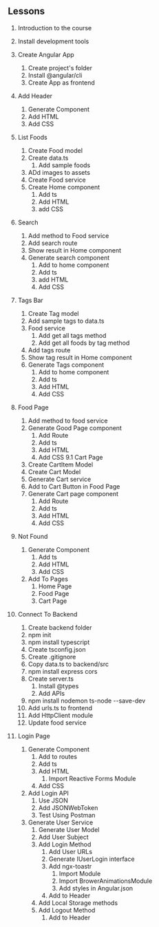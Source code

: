 ## Lessons
1. Introduction to the course
2. Install development tools
3. Create Angular App
    1. Create project's folder
    2. Install @angular/cli
    3. Create App as frontend
4. Add Header
    1. Generate Component
    2. Add HTML
    3. Add CSS
5. List Foods
    1. Create Food model
    2. Create data.ts
        1. Add sample foods
    3. ADd images to assets
    4. Create Food service
    5. Create Home component
        1. Add ts
        2. Add HTML
        3. add CSS
6. Search
    1. Add method to Food service
    2. Add search route
    3. Show result in Home component
    4. Generate search component
        1. Add to home component
        2. Add ts
        3. add HTML
        4. Add CSS
7. Tags Bar
    1. Create Tag model
    2. Add sample tags to data.ts
    3. Food service
        1. Add get all tags method
        2. Add get all foods by tag method
    4. Add tags route
    5. Show tag result in Home component
    6. Generate Tags component
        1. Add to home component
        2. Add ts
        3. Add HTML
        4. Add CSS
8. Food Page
    1. Add method to food service
    2. Generate Good Page component
        1. Add Route
        2. Add ts
        3. Add HTML
        4. Add CSS
9.1 Cart Page
    1. Create CartItem Model
    2. Create Cart Model
    3. Generate Cart service
    4. Add to Cart Button in Food Page
    5. Generate Cart page component
        1. Add Route
        2. Add ts
        3. Add HTML
        4. Add CSS

10. Not Found
    1. Generate Component
        1. Add ts
        2. Add HTML
        3. Add CSS
    2. Add To Pages
        1. Home Page
        2. Food Page
        3. Cart Page

11. Connect To Backend
    1. Create backend folder
    2. npm init
    3. npm install typescript
    4. Create tsconfig.json
    5. Create .gitignore
    6. Copy data.ts to backend/src
    7. npm install express cors
    8. Create server.ts
        1. Install @types
        2. Add APIs
    9. npm install nodemon ts-node --save-dev
    10. Add urls.ts to frontend
    11. Add HttpClient module
    12. Update food service

12. Login Page
    1. Generate Component
        1. Add to routes
        2. Add ts
        3. Add HTML
            1. Import Reactive Forms Module
        4. Add CSS
    2. Add Login API
        1. Use JSON
        2. Add JSONWebToken
        3. Test Using Postman
    3. Generate User Service
        1. Generate User Model
        2. Add User Subject
        3. Add Login Method
            1. Add User URLs
            2. Generate IUserLogin interface
            3. Add ngx-toastr
                1. Import Module
                2. Import BrowerAnimationsModule
                3. Add styles in Angular.json
            4. Add to Header
        4. Add Local Storage methods
        5. Add Logout Method
            1. Add to Header